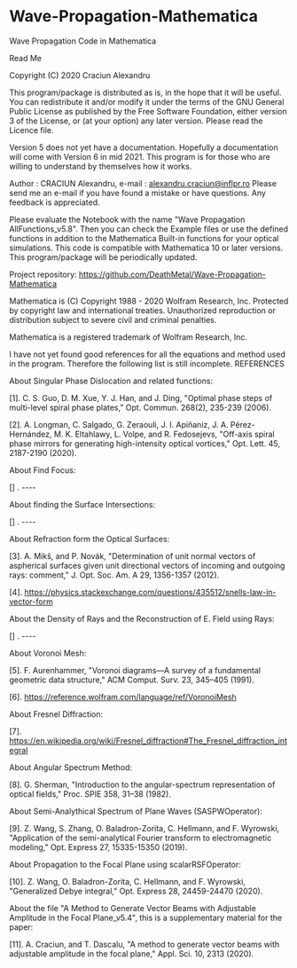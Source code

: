 # Wave-Propagation-Mathematica
Wave Propagation Code in Mathematica

Read Me

Copyright (C) 2020 Craciun Alexandru

This program/package is distributed as is, in the hope that it will be useful. You can redistribute it and/or modify it under the
terms of the GNU General Public License as published by the Free Software Foundation, either version 3 of the License, or (at your option) any
later version. Please read the Licence file.

Version 5 does not yet have a documentation. Hopefully a documentation will come with Version 6 in mid 2021. 
This program is for those who are willing to understand by themselves how it works.

Author : CRACIUN Alexandru, e-mail : alexandru.craciun@inflpr.ro
Please send me an e-mail if you have found a mistake or have questions. Any feedback is appreciated.

Please evaluate the Notebook with the name "Wave Propagation AllFunctions_v5.8".
Then you can check the Example files or use the defined functions in addition to the Mathematica Built-in functions for your optical simulations.
This code is compatible with Mathematica 10 or later versions.
This program/package will be periodically updated.

Project repository:
https://github.com/DeathMetal/Wave-Propagation-Mathematica



Mathematica is (C) Copyright 1988 - 2020 Wolfram Research, Inc. Protected by copyright law and international treaties. 
Unauthorized reproduction or distribution subject to severe civil and criminal penalties.

Mathematica is a registered trademark of Wolfram Research, Inc. 








I have not yet found good references for all the equations and method used in the program. Therefore the following list is still incomplete.
REFERENCES

About Singular Phase Dislocation and related functions:

[1].  C. S. Guo, D. M. Xue, Y. J. Han, and J. Ding, "Optimal phase steps of multi-level spiral phase plates," Opt. Commun. 268(2), 235-239 (2006).

[2].  A. Longman, C. Salgado, G. Zeraouli, J. I. Apiñaniz, J. A. Pérez-Hernández, M. K. Eltahlawy, L. Volpe, and R. Fedosejevs, 
                                  "Off-axis spiral phase mirrors for generating high-intensity optical vortices," Opt. Lett. 45, 2187-2190 (2020).

About Find Focus:

[] .  ----

About finding the Surface Intersections:

[] .  ---- 

About Refraction form the Optical Surfaces:

[3].  A. Mikš, and P. Novák, "Determination of unit normal vectors of aspherical surfaces given unit directional vectors of incoming and outgoing rays: comment," 
                                                                                                         J. Opt. Soc. Am. A 29, 1356-1357 (2012).
                                                                                                         
[4].  https://physics.stackexchange.com/questions/435512/snells-law-in-vector-form

About the Density of Rays and the Reconstruction of E. Field using Rays:

[] .  ----

About Voronoi Mesh:

[5].  F. Aurenhammer, "Voronoi diagrams—A survey of a fundamental geometric data structure,"                ACM Comput. Surv. 23, 345–405 (1991).

[6].  https://reference.wolfram.com/language/ref/VoronoiMesh

About Fresnel Diffraction:

[7].  https://en.wikipedia.org/wiki/Fresnel_diffraction#The_Fresnel_diffraction_integral

About Angular Spectrum Method:

[8].  G. Sherman, "Introduction to the angular-spectrum representation of optical fields," Proc. SPIE 358, 31–38 (1982).

About Semi-Analythical Spectrum of Plane Waves (SASPWOperator):

[9].  Z. Wang, S. Zhang, O. Baladron-Zorita, C. Hellmann, and F. Wyrowski, "Application of the semi-analytical Fourier transform to electromagnetic modeling," 
                                                                                                             Opt. Express 27, 15335-15350 (2019).

About Propagation to the Focal Plane using scalarRSFOperator:

[10]. Z. Wang, O. Baladron-Zorita, C. Hellmann, and F. Wyrowski, "Generalized Debye integral," Opt. Express 28, 24459-24470 (2020).

About the file "A Method to Generate Vector Beams with Adjustable Amplitude in the Focal Plane_v5.4", this is a supplementary material for the paper: 

[11]. A. Craciun, and T. Dascalu, "A method to generate vector beams with adjustable amplitude in the focal plane,"   Appl. Sci. 10, 2313 (2020).



